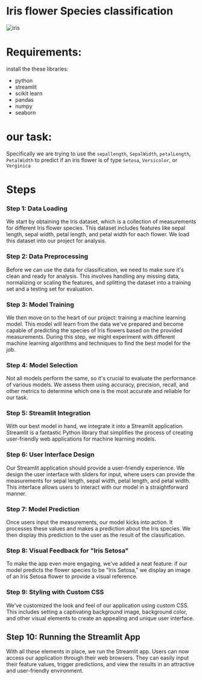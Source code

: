# Iris flower Species classification
![iris](https://editor.analyticsvidhya.com/uploads/51518iris%20img1.png)

# Requirements:
install the these libraries:
- python
- streamlit
- scikit learn
- pandas
- numpy
- seaborn

# our task:
Specifically we are trying to use the `sepallength`, `SepalWidth`, `petalLength`, `PetalWidth` to predict if an iris flower is of type `Setosa`, `Versicolor`, or `Verginica`
# Steps
### Step 1: Data Loading
We start by obtaining the Iris dataset, which is a collection of measurements for different Iris flower species. This dataset includes features like sepal length, sepal width, petal length, and petal width for each flower. We load this dataset into our project for analysis.

### Step 2: Data Preprocessing
Before we can use the data for classification, we need to make sure it's clean and ready for analysis. This involves handling any missing data, normalizing or scaling the features, and splitting the dataset into a training set and a testing set for evaluation.

### Step 3: Model Training
We then move on to the heart of our project: training a machine learning model. This model will learn from the data we've prepared and become capable of predicting the species of Iris flowers based on the provided measurements. During this step, we might experiment with different machine learning algorithms and techniques to find the best model for the job.

### Step 4: Model Selection
Not all models perform the same, so it's crucial to evaluate the performance of various models. We assess them using accuracy, precision, recall, and other metrics to determine which one is the most accurate and reliable for our task.

### Step 5: Streamlit Integration
With our best model in hand, we integrate it into a Streamlit application. Streamlit is a fantastic Python library that simplifies the process of creating user-friendly web applications for machine learning models.

### Step 6: User Interface Design
Our Streamlit application should provide a user-friendly experience. We design the user interface with sliders for input, where users can provide the measurements for sepal length, sepal width, petal length, and petal width. This interface allows users to interact with our model in a straightforward manner.

### Step 7: Model Prediction
Once users input the measurements, our model kicks into action. It processes these values and makes a prediction about the Iris species. We then display this prediction to the user as the result of the classification.

### Step 8: Visual Feedback for "Iris Setosa"
To make the app even more engaging, we've added a neat feature: if our model predicts the flower species to be "Iris Setosa," we display an image of an Iris Setosa flower to provide a visual reference.

### Step 9: Styling with Custom CSS
We've customized the look and feel of our application using custom CSS. This includes setting a captivating background image, background color, and other visual elements to create an appealing and unique user interface.

## Step 10: Running the Streamlit App
With all these elements in place, we run the Streamlit app. Users can now access our application through their web browsers. They can easily input their feature values, trigger predictions, and view the results in an attractive and user-friendly environment.
